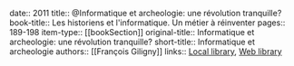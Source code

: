 date:: 2011
title:: @Informatique et archeologie: une révolution tranquille?
book-title:: Les historiens et l'informatique. Un métier à réinventer
pages:: 189-198
item-type:: [[bookSection]]
original-title:: Informatique et archeologie: une révolution tranquille?
short-title:: Informatique et archeologie
authors:: [[François Giligny]]
links:: [Local library](zotero://select/groups/2386895/items/NNT2ZV7B), [Web library](https://www.zotero.org/groups/2386895/items/NNT2ZV7B)

